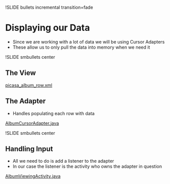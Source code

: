 !SLIDE bullets incremental transition=fade

# Displaying our Data #

* Since we are working with a lot of data we will be using Cursor Adapters
* These allow us to only pull the data into memory when we need it

!SLIDE smbullets center

## The View ##

[picasa_album_row.xml](./src/ca/christophersaunders/tutorials/sqlite/res/layout/picasa_album_row.xml)

## The Adapter ##

* Handles populating each row with data

[AlbumCursorAdapter.java](./src/ca/christophersaunders/tutorials/sqlite/adapters/AlbumCursorAdapter.java)

!SLIDE smbullets center

## Handling Input ##

* All we need to do is add a listener to the adapter
* In our case the listener is the activity who owns the
adapter in question

[AlbumViewingActivity.java](./src/ca/christophersaunders/tutorials/sqlite/AlbumViewingActivity.java)